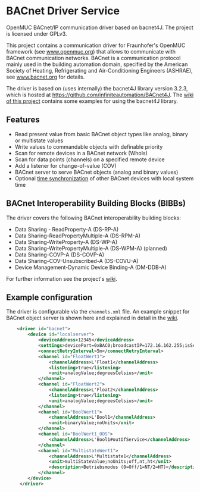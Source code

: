# BACnet Driver Service
OpenMUC BACnet/IP communication driver based on bacnet4J. The project is licensed under GPLv3.

This project contains a communication driver for Fraunhofer's OpenMUC framework (see www.openmuc.org) that allows to communicate with BACnet communication networks. BACnet is a communication protocol mainly used in the building automation domain, specified by the American Society of Heating, Refrigerating and Air-Conditioning Engineers (ASHRAE), see www.bacnet.org for details.

The driver is based on (uses internally) the bacnet4J library version 3.2.3, which is hosted at https://github.com/infiniteautomation/BACnet4J. The [wiki of this project](https://github.com/openmucextensions/bacnet/wiki) contains some examples for using the bacnet4J library.

## Features
* Read present value from basic BACnet object types like analog, binary or multistate values
* Write values to commandable objects with definable priority
* Scan for remote devices in a BACnet network (WhoIs)
* Scan for data points (channels) on a specified remote device
* Add a listener for change-of-value (COV)
* BACnet server to serve BACnet objects (analog and binary values)
* Optional [time synchronization](https://github.com/openmucextensions/bacnet/wiki/Connect-to-a-device#settings) of other BACnet devices with local system time

## BACnet Interoperability Building Blocks (BIBBs)

The driver covers the following BACnet interoperability building blocks:

* Data Sharing - ReadProperty-A (DS-RP-A)
* Data Sharing-ReadPropertyMultiple-A (DS-RPM-A)
* Data Sharing-WriteProperty-A (DS-WP-A)
* Data Sharing-WritePropertyMultiple-A (DS-WPM-A) (planned)
* Data Sharing-COVP-A (DS-COVP-A)
* Data Sharing-COV-Unsubscribed-A (DS-COVU-A)
* Device Management-Dynamic Device Binding-A (DM-DDB-A)

For further information see the project's [wiki](https://github.com/openmucextensions/bacnet/wiki).

## Example configuration

The driver is configurable via the `channels.xml` file. An example snippet for BACnet object server is shown here and explained in detail in the [wiki](https://github.com/openmucextensions/bacnet/wiki).

```xml
    <driver id="bacnet">
        <device id="localserver">
            <deviceAddress>12345</deviceAddress>
            <settings>devicePort=0xBAC0;broadcastIP=172.16.162.255;isServer=true</settings>
            <connectRetryInterval>5m</connectRetryInterval>
            <channel id="FloatWert1">
                <channelAddress>L'Float1</channelAddress>
                <listening>true</listening>
                <unit>analogValue;degreesCelsius</unit>
            </channel>
            <channel id="FloatWert2">
                <channelAddress>L'Float2</channelAddress>
                <listening>true</listening>
                <unit>analogValue;degreesCelsius</unit>
            </channel>
            <channel id="BoolWert1">
                <channelAddress>L'Bool1</channelAddress>
                <unit>binaryValue;noUnits</unit>
            </channel>
            <channel id="BoolWert1_OOS">
                <channelAddress>L'Bool1#outOfService</channelAddress>
            </channel>
            <channel id="MultistateWert1">
                <channelAddress>L'Multistate1</channelAddress>
                <unit>multiStateValue;noUnits;off,nt,ht</unit>
                <description>Betriebsmodus (0=Off/1=NT/2=HT)</description>
            </channel>
        </device>
     </driver>
``` 

